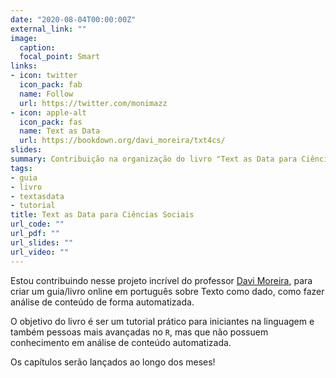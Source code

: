 ```yaml
---
date: "2020-08-04T00:00:00Z"
external_link: ""
image:
  caption: 
  focal_point: Smart
links:
- icon: twitter
  icon_pack: fab
  name: Follow
  url: https://twitter.com/monimazz
- icon: apple-alt
  icon_pack: fas
  name: Text as Data
  url: https://bookdown.org/davi_moreira/txt4cs/
slides: 
summary: Contribuição na organização do livro "Text as Data para Ciências Sociais
tags:
- guia
- livro
- textasdata
- tutorial
title: Text as Data para Ciências Sociais 
url_code: ""
url_pdf: ""
url_slides: ""
url_video: ""
---
```


Estou contribuindo nesse projeto incrível do professor [Davi Moreira](https://davimoreira.com/), para criar um guia/livro online em português sobre Texto como dado, como fazer análise de conteúdo de forma automatizada.

O objetivo do livro é ser um tutorial prático para iniciantes na linguagem e também pessoas mais avançadas no `R`, mas que não possuem conhecimento em análise de conteúdo automatizada.

Os capítulos serão lançados ao longo dos meses!

